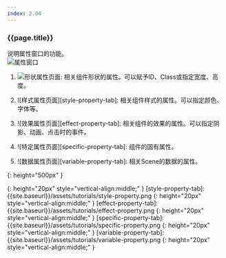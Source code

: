 ```yaml
---
index: 2.04
---
```

### {{page.title}}
说明属性窗口的功能。  
![属性窗口][property-window]

1. ![形状属性页面][shape-property-tab]: 相关组件形状的属性。可以赋予ID、Class或指定宽度、高度。

1. ![样式属性页面][style-property-tab]: 相关组件样式的属性。可以指定颜色、字体等。

1. ![效果属性页面][effect-property-tab]: 相关组件的效果的属性。可以指定阴影、动画、点击时的事件。

1. ![特定属性页面][specific-property-tab]: 组件的固有属性。

1. ![数据属性页面][variable-property-tab]: 相关Scene的数据的属性。

[property-window]: {{site.baseurl}}/assets/tutorials/property-window.png
{: height="500px" }

[shape-property-tab]: {{site.baseurl}}/assets/tutorials/shape-property.png
{: height="20px" style="vertical-align:middle;" }
[style-property-tab]: {{site.baseurl}}/assets/tutorials/style-property.png
{: height="20px" style="vertical-align:middle;" }
[effect-property-tab]: {{site.baseurl}}/assets/tutorials/effect-property.png
{: height="20px" style="vertical-align:middle;" }
[specific-property-tab]: {{site.baseurl}}/assets/tutorials/specific-property.png
{: height="20px" style="vertical-align:middle;" }
[variable-property-tab]: {{site.baseurl}}/assets/tutorials/variable-property.png
{: height="20px" style="vertical-align:middle;" }

